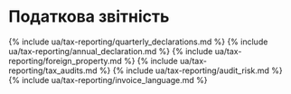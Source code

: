 # Податкова звітність

{% include ua/tax-reporting/quarterly_declarations.md %}
{% include ua/tax-reporting/annual_declaration.md %}
{% include ua/tax-reporting/foreign_property.md %}
{% include ua/tax-reporting/tax_audits.md %}
{% include ua/tax-reporting/audit_risk.md %}
{% include ua/tax-reporting/invoice_language.md %}
